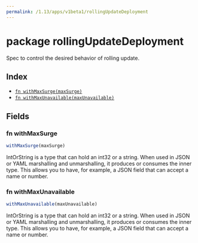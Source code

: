 ```yaml
---
permalink: /1.13/apps/v1beta1/rollingUpdateDeployment
---
```


# package rollingUpdateDeployment

Spec to control the desired behavior of rolling update.

## Index

* [`fn withMaxSurge(maxSurge)`](#fn-withmaxsurge)
* [`fn withMaxUnavailable(maxUnavailable)`](#fn-withmaxunavailable)

## Fields

### fn withMaxSurge

```ts
withMaxSurge(maxSurge)
```

IntOrString is a type that can hold an int32 or a string.  When used in JSON or YAML marshalling and unmarshalling, it produces or consumes the inner type.  This allows you to have, for example, a JSON field that can accept a name or number.

### fn withMaxUnavailable

```ts
withMaxUnavailable(maxUnavailable)
```

IntOrString is a type that can hold an int32 or a string.  When used in JSON or YAML marshalling and unmarshalling, it produces or consumes the inner type.  This allows you to have, for example, a JSON field that can accept a name or number.